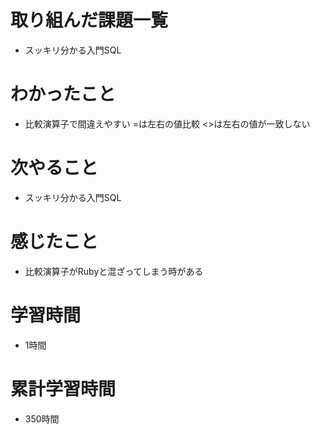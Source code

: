 # 取り組んだ課題一覧
- スッキリ分かる入門SQL

# わかったこと
- 比較演算子で間違えやすい =は左右の値比較 <>は左右の値が一致しない

# 次やること
- スッキリ分かる入門SQL

# 感じたこと
- 比較演算子がRubyと混ざってしまう時がある

# 学習時間
- 1時間

# 累計学習時間
- 350時間
